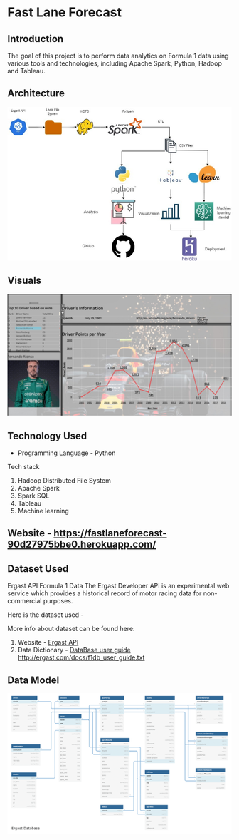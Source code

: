 # Fast Lane Forecast

## Introduction

The goal of this project is to perform data analytics on Formula 1 data using various tools and technologies, including Apache Spark, Python, Hadoop and Tableau.

## Architecture 
<img src="architecture.jpeg">

## Visuals
<img src="visual.jpeg">

## Technology Used
- Programming Language - Python

Tech stack
1. Hadoop Distributed File System
2. Apache Spark 
3. Spark SQL
4. Tableau
5. Machine learning

## Website - https://fastlaneforecast-90d27975bbe0.herokuapp.com/


## Dataset Used
Ergast API Formula 1 Data
The Ergast Developer API is an experimental web service which provides a historical record of motor racing data for non-commercial purposes.

Here is the dataset used - 

More info about dataset can be found here:
1. Website - [Ergast API ](http://ergast.com/mrd/)
2. Data Dictionary - [DataBase user guide ](http://ergast.com/docs/f1db_user_guide.txt)http://ergast.com/docs/f1db_user_guide.txt

## Data Model
<img src="ERDiagram.png">
